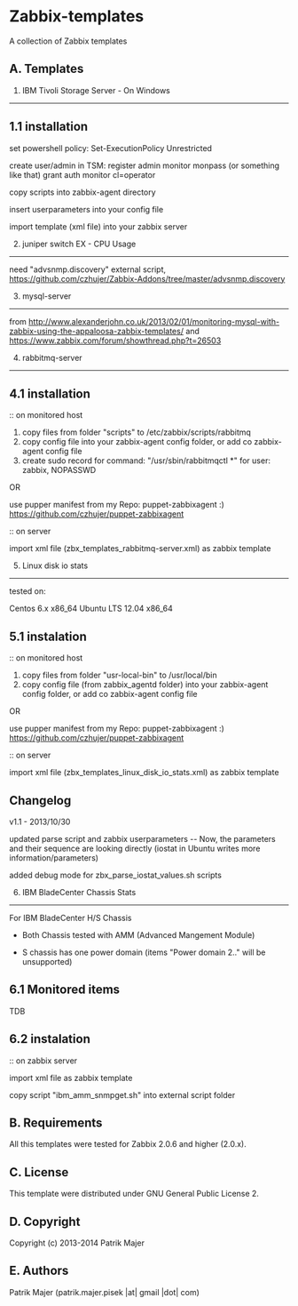 Zabbix-templates
=========

A collection of Zabbix templates


A. Templates
-

1. IBM Tivoli Storage Server - On Windows
-----

1.1 installation
-------
set powershell policy: 
    Set-ExecutionPolicy Unrestricted

create user/admin in TSM:
    register admin monitor monpass (or something like that)
    grant auth monitor cl=operator

copy scripts into zabbix-agent directory

insert userparameters into your config file

import template (xml file) into your zabbix server


2. juniper switch EX - CPU Usage
------

need "advsnmp.discovery" external script, https://github.com/czhujer/Zabbix-Addons/tree/master/advsnmp.discovery

3. mysql-server
------

from http://www.alexanderjohn.co.uk/2013/02/01/monitoring-mysql-with-zabbix-using-the-appaloosa-zabbix-templates/ 
and https://www.zabbix.com/forum/showthread.php?t=26503

4. rabbitmq-server
------

4.1 installation
-------

:: on monitored host

1. copy files from folder "scripts" to /etc/zabbix/scripts/rabbitmq
2. copy config file into your zabbix-agent config folder, or add co zabbix-agent config file
3. create sudo record for command: "/usr/sbin/rabbitmqctl *" for user: zabbix, NOPASSWD

OR

use pupper manifest from my Repo: puppet-zabbixagent :)
https://github.com/czhujer/puppet-zabbixagent


:: on server

import xml file (zbx_templates_rabbitmq-server.xml) as zabbix template


5. Linux disk io stats
------

tested on:

Centos 6.x x86_64
Ubuntu LTS 12.04 x86_64

5.1 instalation
-------

:: on monitored host

1. copy files from folder "usr-local-bin" to /usr/local/bin
2. copy config file (from zabbix_agentd folder) into your zabbix-agent config folder, or add co zabbix-agent config file

OR

use pupper manifest from my Repo: puppet-zabbixagent :)
https://github.com/czhujer/puppet-zabbixagent


:: on server

import xml file (zbx_templates_linux_disk_io_stats.xml) as zabbix template

Changelog
-------

v1.1 - 2013/10/30

updated parse script and zabbix userparameters
 -- Now, the parameters and their sequence are looking directly (iostat in Ubuntu writes more information/parameters)

added debug mode for zbx_parse_iostat_values.sh scripts


6. IBM BladeCenter Chassis Stats
-----
For IBM BladeCenter H/S Chassis

- Both Chassis tested with AMM (Advanced Mangement Module)

- S chassis has one power domain (items "Power domain 2.." will be unsupported)

6.1 Monitored items
------

TDB

6.2 instalation
-------

:: on zabbix server

import xml file as zabbix template

copy script "ibm_amm_snmpget.sh" into external script folder


B. Requirements
--

All this templates were tested for Zabbix 2.0.6 and higher (2.0.x).

C. License
--

This template were distributed under GNU General Public License 2.

D. Copyright
--

Copyright (c) 2013-2014 Patrik Majer
  
E.  Authors
--

Patrik Majer
      (patrik.majer.pisek |at| gmail |dot| com)
